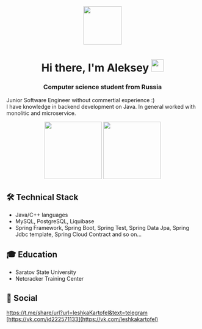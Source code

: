 <div id="header" align="center">
  <img src="https://media.giphy.com/media/M9gbBd9nbDrOTu1Mqx/giphy.gif" width="100"/>
</div>

<h1 align="center">Hi there, I'm Aleksey
<img src="https://github.com/blackcater/blackcater/raw/main/images/Hi.gif" height="32"/></h1>
<h3 align="center">Computer science student from Russia</h3>

Junior Software Engineer without commertial experience :) <br>
I have  knowledge in backend development on Java. In general worked with monolitic and microservice.


<p align='center'>
   <a href="https://github-readme-stats.vercel.app/api?username=DaveySC&show_icons=true&count_private=true">
       <img height=150 src="https://github-readme-stats.vercel.app/api?username=DaveySC&show_icons=true&count_private=true"/></a>
   <a href="https://github.com/DaveySC/github-readme-stats">
       <img height=150 src="https://github-readme-stats.vercel.app/api/top-langs/?username=DaveySC&layout=compact"/></a>
</p>

## 🛠 Technical Stack
*   Java/C++ languages
*   MySQL, PostgreSQL, Liquibase
*   Spring Framework, Spring Boot, Spring Test, Spring Data Jpa, Spring Jdbc template, Spring Cloud Contract and so on...

## 🎓 Education
* Saratov State University
* Netcracker Training Center

## 💬 Social
https://t.me/share/url?url=leshkaKartofel&text=telegram
[https://vk.com/id222571133](https://vk.com/leshkakartofel)
